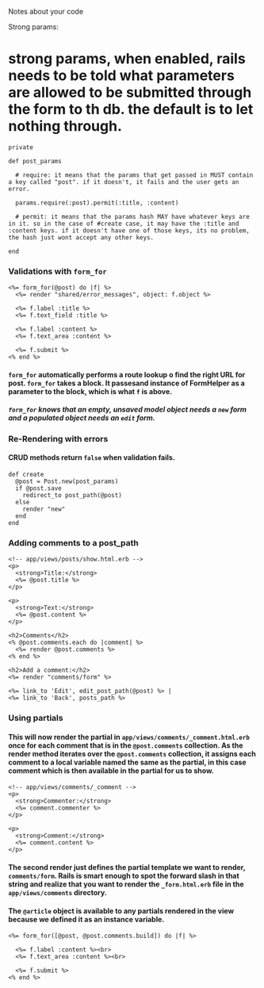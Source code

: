 Notes about your code

Strong params:

# strong params, when enabled, rails needs to be told what parameters are allowed to be submitted through the form to th db. the default is to let nothing through.

```
private

def post_params

  # require: it means that the params that get passed in MUST contain a key called "post". if it doesn't, it fails and the user gets an error.

  params.require(:post).permit(:title, :content)

  # permit: it means that the params hash MAY have whatever keys are in it. so in the case of #create case, it may have the :title and :content keys. if it doesn't have one of those keys, its no problem, the hash just wont accept any other keys.

end
```

### Validations with `form_for`
```
<%= form_for(@post) do |f| %>
  <%= render "shared/error_messages", object: f.object %>

  <%= f.label :title %>
  <%= f.text_field :title %>

  <%= f.label :content %>
  <%= f.text_area :content %>

  <%= f.submit %>
<% end %>
```
#### `form_for` automatically performs a route lookup o find the right URL for post. `form_for` takes a block. It passesand instance of FormHelper as a parameter to the block, which is what `f` is above.

##### `form_for` knows that an empty, unsaved model object needs a `new` form and a populated object needs an `edit` form.

### Re-Rendering with errors

#### CRUD methods return `false` when validation fails.

```
def create
  @post = Post.new(post_params)
  if @post.save
    redirect_to post_path(@post)
  else
    render "new"
  end
end
```

### Adding comments to a post_path
```
<!-- app/views/posts/show.html.erb -->
<p>
  <strong>Title:</strong>
  <%= @post.title %>
</p>

<p>
  <strong>Text:</strong>
  <%= @post.content %>
</p>

<h2>Comments</h2>
<% @post.comments.each do |comment| %>
  <%= render @post.comments %>
<% end %>

<h2>Add a comment:</h2>
<%= render "comments/form" %>

<%= link_to 'Edit', edit_post_path(@post) %> |
<%= link_to 'Back', posts_path %>
```

### Using partials

#### This will now render the partial in `app/views/comments/_comment.html.erb` once for each comment that is in the `@post.comments` collection. As the render method iterates over the `@post.comments` collection, it assigns each comment to a local variable named the same as the partial, in this case comment which is then available in the partial for us to show.

```
<!-- app/views/comments/_comment -->
<p>
  <strong>Commenter:</strong>
  <%= comment.commenter %>
</p>

<p>
  <strong>Comment:</strong>
  <%= comment.content %>
</p>
```

#### The second render just defines the partial template we want to render, `comments/form`. Rails is smart enough to spot the forward slash in that string and realize that you want to render the `_form.html.erb` file in the `app/views/comments` directory.

#### The `@article` object is available to any partials rendered in the view because we defined it as an instance variable.
```
<%= form_for([@post, @post.comments.build]) do |f| %>

  <%= f.label :content %><br>
  <%= f.text_area :content %><br>

  <%= f.submit %>
<% end %>
```
